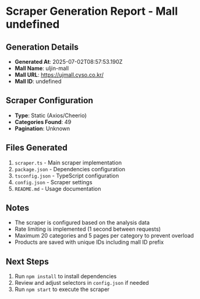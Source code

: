 # Scraper Generation Report - Mall undefined

## Generation Details
- **Generated At**: 2025-07-02T08:57:53.190Z
- **Mall Name**: uljin-mall
- **Mall URL**: https://ujmall.cyso.co.kr/
- **Mall ID**: undefined

## Scraper Configuration
- **Type**: Static (Axios/Cheerio)
- **Categories Found**: 49
- **Pagination**: Unknown

## Files Generated
1. `scraper.ts` - Main scraper implementation
2. `package.json` - Dependencies configuration
3. `tsconfig.json` - TypeScript configuration
4. `config.json` - Scraper settings
5. `README.md` - Usage documentation

## Notes
- The scraper is configured based on the analysis data
- Rate limiting is implemented (1 second between requests)
- Maximum 20 categories and 5 pages per category to prevent overload
- Products are saved with unique IDs including mall ID prefix

## Next Steps
1. Run `npm install` to install dependencies
2. Review and adjust selectors in `config.json` if needed
3. Run `npm start` to execute the scraper
